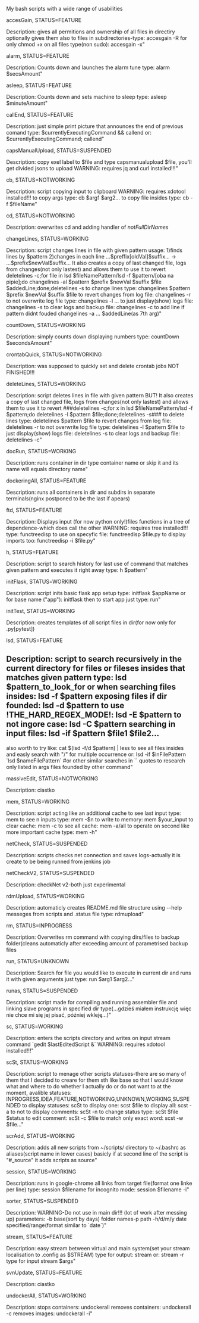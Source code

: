 My bash scripts with a wide range of usabilities



accesGain, STATUS=FEATURE

Description:
gives all permitions and ownership of all files in directiry
optionally gives them also to files in subdirectories-type: accesgain -R
for only chmod +x on all files type(non sudo): accesgain -x"



alarm, STATUS=FEATURE

Description:
Counts down and launches the alarm tune
type: alarm \$secsAmount"



asleep, STATUS=FEATURE

Description:
Counts down and sets machine to sleep
type: asleep \$minuteAmount"



callEnd, STATUS=FEATURE

Description:
just simple print picture that announces the end of previous comand
type: \$currentlyExecutingCommand && callend
or: \$currentlyExecutingCommand; callend"



capsManualUpload, STATUS=SUSPENDED

Description:
copy exel label to \$file and type capsmanualupload \$file, you'll get divided jsons to upload
WARNING: requires jq and curl installed!!!"



cb, STATUS=NOTWORKING

Description:
script copying input to clipboard
WARNING: requires xdotool installed!!!
to copy args type: cb \$arg1 \$arg2...
to copy file insides type: cb -f \$fileName"



cd, STATUS=NOTWORKING

Description:
overwrites cd and adding handler of _notFullDirNames_



changeLines, STATUS=WORKING

Description:
script changes lines in file with given pattern
usage: 1)finds lines by \$pattern
2)changes in each line
...\$preffix[oldVal]\$suffix... -> ...\$prefix\$newVal\$suffix...
It also creates a copy of last changed file, logs from
changes(not only lastest) and allows them to use it to revert
deletelines -c;for file in lsd \$fileNamePattern/lsd -f \$pattern/[oba na pipie];do changelines -al \$pattern \$prefix \$newVal \$suffix \$file \$addedLine;done;deletelines -s
to change lines type: changelines \$pattern \$prefix \$newVal \$suffix \$file
to revert changes from log file: changelines -r
to not overwrite log file type: changelines -l ...
to just display(show) logs file: changelines -s
to clear logs and backup file: changelines -c
to add line if pattern didnt fouded changelines -a ... \$addedLine(as 7th arg)"



countDown, STATUS=WORKING

Description:
simply counts down displaying numbers
type: countDown \$secondsAmount"



crontabQuick, STATUS=NOTWORKING

Description:
was supposed to quickly set and delete crontab jobs NOT FINISHED!!!



deleteLines, STATUS=WORKING

Description:
script deletes lines in file with given pattern
BUT! It also creates a copy of last changed file, logs from
changes(not only lastest) and allows them to use it to revert
###deletelines -c;for x in lsd \$fileNamePattern/lsd -f \$pattern;do deletelines -l \$pattern \$file;done;deletelines -s###
to delete lines type: deletelines \$pattern \$file
to revert changes from log file: deletelines -r
to not overwrite log file type: deletelines -l \$pattern \$file
to just display(show) logs file: deletelines -s
to clear logs and backup file: deletelines -c"



docRun, STATUS=WORKING

Description:
runs container in dir
type container name or skip it and its name will equals directory name"



dockeringAll, STATUS=FEATURE

Description:
runs all containers in dir and subdirs in separate terminals(nginx postponed to be the last if apears)



ftd, STATUS=FEATURE

Description:
Displays input (for now python only!)files functions in a tree of dependence-which does call the other
WARNING: requires tree installed!!!
type: functreedisp
to use on specyfic file: functreedisp \$file.py
to display imports too: functreedisp -i \$file.py"



h, STATUS=FEATURE

Description:
script to search history for last use of command that matches given pattern and executes it right away
type: h \$pattern"



initFlask, STATUS=WORKING

Description:
script inits basic flask app setup
type: initflask \$appName
or for base name (\"app\"): initflask
then to start app just type: run"



initTest, STATUS=WORKING

Description:
creates templates of all script files in dir(for now only for .py[pytest])



lsd, STATUS=FEATURE

Description:
script to search recursively in the current directory for files or fileses insides that matches given pattern
type: lsd \$pattern_to_look_for
or when searching files insides: lsd -f \$pattern
exposing files if dir founded: lsd -d \$pattern
to use !THE_HARD_REGEX_MODE!: lsd -E \$pattern
to not ingore case: lsd -C \$pattern
searching in input files: lsd -if \$pattern \$file1 \$file2...
----------
also worth to try like: cat \$(lsd -f/d \$pattern) | less
to see all files insides and easly search with \"/\" for multiple occurrence
or: lsd -if \$inFilePattern \`lsd \$nameFilePattern\` #or other similar searches in \`\` quotes
to research only listed in args files founded by other command"



massiveEdit, STATUS=NOTWORKING

Description:
ciastko



mem, STATUS=WORKING

Description:
script acting like an additional cache
to see last input type: mem
to see n inputs type: mem -\$n
to write to memory: mem \$your_input
to clear cache: mem -c
to see all cache: mem -a/all
to operate on second like more important cache type: mem -h"



netCheck, STATUS=SUSPENDED

Description:
scripts checks net connection and saves logs-actually it is create to be being runned from jenkins job



netCheckV2, STATUS=SUSPENDED

Description:
checkNet v2-both just experimental



rdmUpload, STATUS=WORKING

Description:
automaticly creates README.md file structure using --help messeges from scripts and .status file
type: rdmupload"



rm, STATUS=INPROGRESS

Description:
Overwrites rm command with copying dirs/files to backup folder(cleans automaticly after exceeding amount of parametrised backup files



run, STATUS=UNKNOWN

Description:
Search for file you would like to execute in current dir and runs it with given arguments
just type: run \$arg1 \$arg2..."



runas, STATUS=SUSPENDED

Description:
script made for compiling and running assembler file and linking slave programs in specified dir
type(...gdzieś miałem instrukcję więc nie chce mi się jej pisać, później wkleję...)"



sc, STATUS=WORKING

Description:
enters the scripts directory and writes on input stream command \`gedit \$lastEditedScript &\`
WARNING: requires xdotool installed!!!"



scSt, STATUS=WORKING

Description:
script to menage other scripts statuses-there are so many of them that I decided to creare for them sth like base so that
I would know what and where to do whether I actually do or do not want to at the moment, avalible statuses:
INPROGRESS,IDEA,FEATURE,NOTWORKING,UNKNOWN,WORKING,SUSPENDED
to display statuses: scSt
to display one: scst \$file
to display all: scst -a
to not to display comments: scSt -n
to change status type: scSt \$file \$status
to edit comment: scSt -c \$file
to match only exact word: scst -w \$file..."



scrAdd, STATUS=WORKING

Description:
adds all new scripts from ~/scripts/ directory to ~/.bashrc as aliases(script name in lower cases)
basicly if at second line of the script is \"\#_source\" it adds scripts as source"



session, STATUS=WORKING

Description:
runs in google-chrome all links from target file(format one linke per line)
type: session \$filename
for incognito mode: session \$filename -i"



sorter, STATUS=SUSPENDED

Description:
WARNING-Do not use in main dir!!! (lot of work after messing up)
parameters:
-b base(sort by days)
folder names-p path
-h/d/m/y date specified/range(format similar to \`date\`)"



stream, STATUS=FEATURE

Description:
easy stream between virtual and main system(set your stream localisation to .config as \$STREAM)
type for output: stream
or: stream -r
type for input stream \$args"



svnUpdate, STATUS=FEATURE

Description:
ciastko



undockerAll, STATUS=WORKING

Description:
stops containers: undockerall
removes containers: undockerall -c
removes images: undockerall -i"
